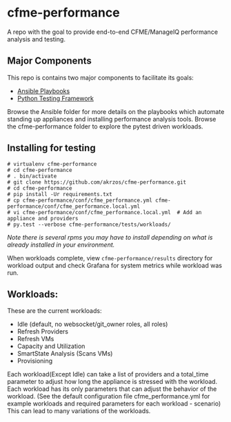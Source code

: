 # cfme-performance

A repo with the goal to provide end-to-end CFME/ManageIQ performance analysis and testing.

## Major Components

This repo is contains two major components to facilitate its goals:
* [Ansible Playbooks](ansible/)
* [Python Testing Framework](cfme-performance/)

Browse the Ansible folder for more details on the playbooks which automate standing up appliances and installing performance analysis tools.  Browse the cfme-performance folder to explore the pytest driven workloads.

## Installing for testing

```shell
# virtualenv cfme-performance
# cd cfme-performance
# . bin/activate
# git clone https://github.com/akrzos/cfme-performance.git
# cd cfme-performance
# pip install -Ur requirements.txt
# cp cfme-performance/conf/cfme_performance.yml cfme-performance/conf/cfme_performance.local.yml
# vi cfme-performance/conf/cfme_performance.local.yml  # Add an appliance and providers
# py.test --verbose cfme-performance/tests/workloads/
```
*Note there is several rpms you may have to install depending on what is already installed in your environment.*

When workloads complete, view `cfme-performance/results` directory for workload output and check Grafana for system metrics while workload was run.

## Workloads:

These are the current workloads:

* Idle (default, no websocket/git_owner roles, all roles)
* Refresh Providers
* Refresh VMs
* Capacity and Utilization
* SmartState Analysis (Scans VMs)
* Provisioning

Each workload(Except Idle) can take a list of providers and a total_time parameter to adjust how long the appliance is stressed with the workload. Each workload has its only parameters that can adjust the behavior of the workload. (See the default configuration file cfme_performance.yml for example workloads and required parameters for each workload - scenario)  This can lead to many variations of the workloads.

